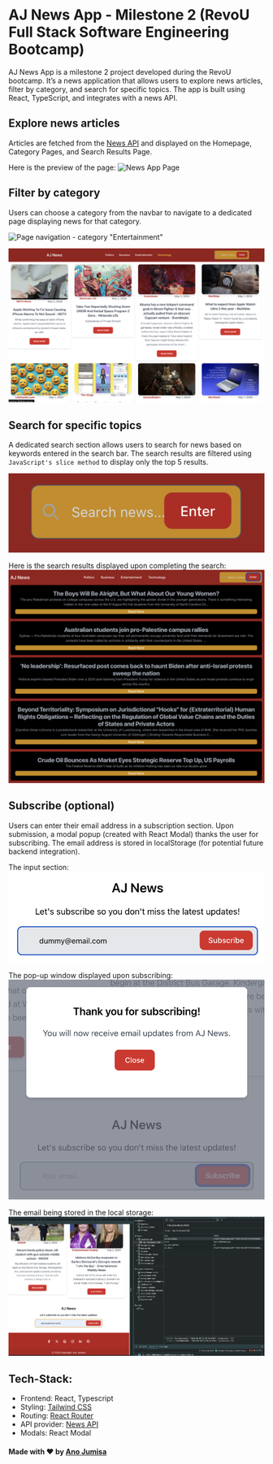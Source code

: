 # AJ News App - Milestone 2 (RevoU Full Stack Software Engineering Bootcamp)
AJ News App is a milestone 2 project developed during the RevoU bootcamp. It’s a news application that allows users to explore news articles, filter by category, and search for specific topics. The app is built using React, TypeScript, and integrates with a news API.


## Explore news articles
Articles are fetched from the [News API](https://newsapi.org/) and displayed on the Homepage, Category Pages, and Search Results Page.

Here is the preview of the page:
![News App Page](/public/images/news-app.png)

## Filter by category 
Users can choose a category from the navbar to navigate to a dedicated page displaying news for that category.

![Page navigation - category "Entertainment"](/public/images/category-1.png)

![Page navigation - category "Technology"](/public/images/category-2.png)

## Search for specific topics 
A dedicated search section allows users to search for news based on keywords entered in the search bar. The search results are filtered using ```JavaScript's slice method``` to display only the top 5 results.

![Search bar](/public/images/search-bar.png)

Here is the search results displayed upon completing the search:
![Search results](/public/images/search-results.png)

## Subscribe (optional) 
Users can enter their email address in a subscription section. Upon submission, a modal popup (created with React Modal) thanks the user for subscribing. The email address is stored in localStorage (for potential future backend integration).

The input section:
![Subscription input form](/public/images/subscription-form.png)

The pop-up window displayed upon subscribing:
![Subscription pop-up page upon completion](/public/images/pop-up.png)

The email being stored in the local storage:
![Email stored in the localStorage](/public/images/local-storage.png)

## Tech-Stack:

- Frontend: React, Typescript
- Styling: [Tailwind CSS](https://tailwindcss.com/)
- Routing: [React Router](https://reactrouter.com/en/main)
- API provider: [News API](https://newsapi.org/)
- Modals: React Modal 

#### Made with &hearts; by [Ano Jumisa](https://github.com/anojumisa)